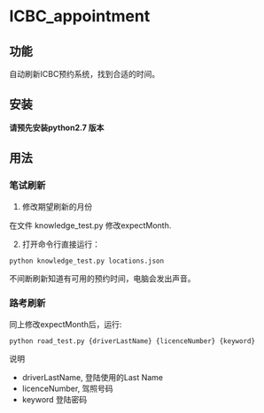 # ICBC_appointment


## 功能
自动刷新ICBC预约系统，找到合适的时间。


## 安装
**请预先安装python2.7 版本**


## 用法

### 笔试刷新

1. 修改期望刷新的月份

在文件 knowledge_test.py 修改expectMonth.

2. 打开命令行直接运行：

`python knowledge_test.py locations.json`

不间断刷新知道有可用的预约时间，电脑会发出声音。

### 路考刷新

同上修改expectMonth后，运行:

`python road_test.py {driverLastName} {licenceNumber} {keyword}`

说明
- driverLastName, 登陆使用的Last Name
- licenceNumber, 驾照号码
- keyword 登陆密码

